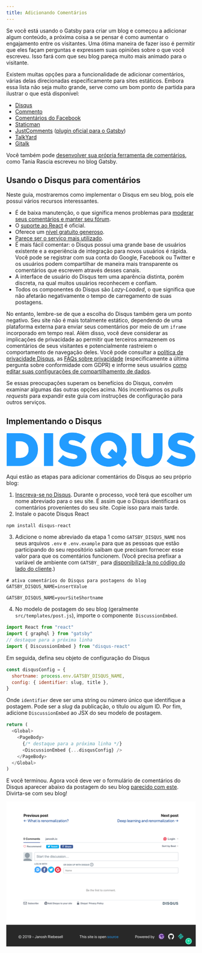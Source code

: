 ```yaml
---
title: Adicionando Comentários
---
```


Se você está usando o Gatsby para criar um blog e começou a adicionar algum conteúdo, a próxima coisa a se pensar é como aumentar o engajamento entre os visitantes. Uma ótima maneira de fazer isso é permitir que eles façam perguntas e expressem suas opiniões sobre o que você escreveu. Isso fará com que seu blog pareça muito mais animado para o visitante.

Existem muitas opções para a funcionalidade de adicionar comentários, várias delas direcionadas especificamente para sites estáticos. Embora essa lista não seja muito grande, serve como um bom ponto de partida para ilustrar o que está disponível:

- [Disqus](https://disqus.com)
- [Commento](https://commento.io)
- [Comentários do Facebook](https://www.npmjs.com/package/react-facebook)
- [Staticman](https://staticman.net)
- [JustComments](https://just-comments.com) \([plugin oficial para o Gatsby](https://www.gatsbyjs.org/packages/gatsby-plugin-just-comments/)\)
- [TalkYard](https://www.talkyard.io)
- [Gitalk](https://gitalk.github.io)

Você também pode [desenvolver sua própria ferramenta de comentários](/blog/2019-08-27-roll-your-own-comment-system/), como Tania Rascia escreveu no blog Gatsby.

## Usando o Disqus para comentários

Neste guia, mostraremos como implementar o Disqus em seu blog, pois ele possui vários recursos interessantes.

- É de baixa manutenção, o que significa menos problemas para [moderar seus comentários e manter seu fórum](https://help.disqus.com/moderation/moderating-101).
- O [suporte ao React](https://github.com/disqus/disqus-react) é oficial.
- Oferece um [nível gratuito generoso](https://disqus.com/pricing).
- [Parece ser o serviço mais utilizado](https://www.datanyze.com/market-share/comment-systems/disqus-market-share).
- É mais fácil comentar: o Disqus possui uma grande base de usuários existente e a experiência de integração para novos usuários é rápida. Você pode se registrar com sua conta do Google, Facebook ou Twitter e os usuários podem compartilhar de maneira mais transparente os comentários que escrevem através desses canais.
- A interface de usuário do Disqus tem uma aparência distinta, porém discreta, na qual muitos usuários reconhecem e confiam.
- Todos os componentes do Disqus são _Lazy-Loaded_, o que significa que não afetarão negativamente o tempo de carregamento de suas postagens.

No entanto, lembre-se de que a escolha do Disqus também gera um ponto negativo. Seu site não é mais totalmente estático, dependendo de uma plataforma externa para enviar seus comentários por meio de um `iframe` incorporado em tempo real. Além disso, você deve considerar as implicações de privacidade ao permitir que terceiros armazenem os comentários de seus visitantes e potencialmente rastreiem o comportamento de navegação deles. Você pode consultar a [política de privacidade Disqus](https://help.disqus.com/terms-and-policies/disqus-privacy-policy), as [FAQs sobre privacidade](https://help.disqus.com/terms-and-policies/privacy-faq) (especificamente a última pergunta sobre conformidade com GDPR) e informe seus usuários [como editar suas configurações de compartilhamento de dados](https://help.disqus.com/terms-and-policies/how-to-edit-your-data-sharing-settings).

Se essas preocupações superam os benefícios do Disqus, convém examinar algumas das outras opções acima. Nós incentivamos os _pulls requests_ para expandir este guia com instruções de configuração para outros serviços.

## Implementando o Disqus

![Logo do Disqus](images/disqus-logo.svg)

Aqui estão as etapas para adicionar comentários do Disqus ao seu próprio blog:

1. [Inscreva-se no Disqus](https://disqus.com/profile/signup). Durante o processo, você terá que escolher um nome abreviado para o seu site. É assim que o Disqus identificará os comentários provenientes do seu site. Copie isso para mais tarde.
2. Instale o pacote Disqus React

```shell
npm install disqus-react
```

3. Adicione o nome abreviado da etapa 1 como `GATSBY_DISQUS_NAME` nos seus arquivos `.env` e `.env.example` para que as pessoas que estão participando do seu repositório saibam que precisam fornecer esse valor para que os comentários funcionem. (Você precisa prefixar a variável de ambiente com `GATSBY_` para [disponibilizá-la no código do lado do cliente](https://www.gatsbyjs.org/docs/environment-variables/#client-side-javascript).)

```title=.env.example
# ativa comentários do Disqus para postagens do blog
GATSBY_DISQUS_NAME=insertValue
```

```title=.env
GATSBY_DISQUS_NAME=yourSiteShortname
```

4. No modelo de postagem do seu blog (geralmente `src/templates/post.js`), importe o componente` DiscussionEmbed`.

```js:title=src/templates/post.js
import React from "react"
import { graphql } from "gatsby"
// destaque para a próxima linha
import { DiscussionEmbed } from "disqus-react"
```

Em seguida, defina seu objeto de configuração do Disqus

```js
const disqusConfig = {
  shortname: process.env.GATSBY_DISQUS_NAME,
  config: { identifier: slug, title },
}
```

Onde `identifier` deve ser uma string ou número único que identifique a postagem. Pode ser a _slug_ da publicação, o título ou algum ID. Por fim, adicione `DiscussionEmbed` ao JSX do seu modelo de postagem.

```js:title=src/templates/post.js
return (
  <Global>
    <PageBody>
      {/* destaque para a próxima linha */}
      <DiscussionEmbed {...disqusConfig} />
    </PageBody>
  </Global>
)
```

E você terminou. Agora você deve ver o formulário de comentários do Disqus aparecer abaixo da postagem do seu blog [parecido com este](https://janosh.io/blog/disqus-comments#disqus_thread). Divirta-se com seu blog!

[![Comentários Disqus](images/disqus-comments.png)](https://janosh.io/blog/disqus-comments#disqus_thread)
